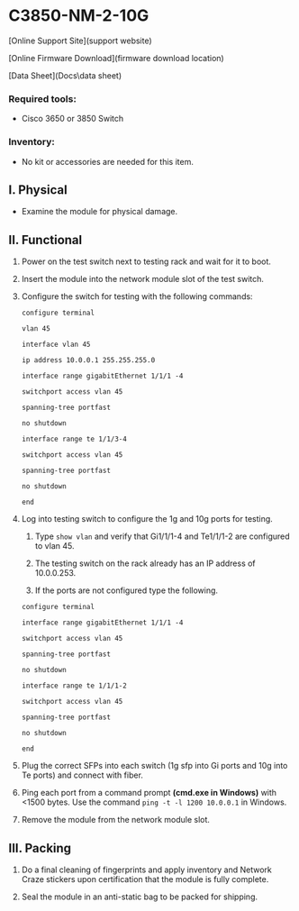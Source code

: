 # C3850-NM-2-10G

[Online Support Site](support website)

[Online Firmware Download](firmware download location)

[Data Sheet](Docs\data sheet)

### Required tools:

- Cisco 3650 or 3850 Switch

### Inventory:

- No kit or accessories are needed for this item.

## I. Physical

- Examine the module for physical damage.
	
## II. Functional

1. Power on the test switch next to testing rack and wait for it to boot.

1. Insert the module into the network module slot of the test switch.

1. Configure the switch for testing with the following commands:

	`configure terminal`

	`vlan 45`

	`interface vlan 45`

	`ip address 10.0.0.1 255.255.255.0`

	`interface range gigabitEthernet 1/1/1 -4`

	`switchport access vlan 45`
	
	`spanning-tree portfast`
	
	`no shutdown`

	`interface range te 1/1/3-4`

	`switchport access vlan 45`

	`spanning-tree portfast`

	`no shutdown`

	`end`

1. Log into testing switch to configure the 1g and 10g ports for testing.

	1. Type `show vlan` and verify that Gi1/1/1-4 and Te1/1/1-2 are configured to vlan 45.

	1. The testing switch on the rack already has an IP address of 10.0.0.253.

	1. If the ports are not configured type the following.

	`configure terminal`

	`interface range gigabitEthernet 1/1/1 -4`

	`switchport access vlan 45`
	
	`spanning-tree portfast`
	
	`no shutdown`

	`interface range te 1/1/1-2`

	`switchport access vlan 45`

	`spanning-tree portfast`

	`no shutdown`

	`end`

1. Plug the correct SFPs into each switch (1g sfp into Gi ports and 10g into Te ports) and connect with fiber. 

1. Ping each port from a command prompt **(cmd.exe in Windows)** with <1500 bytes.  Use the command `ping -t -l 1200 10.0.0.1` in Windows.

1. Remove the module from the network module slot.

## III. Packing

1. Do a final cleaning of fingerprints and apply inventory and Network Craze stickers upon certification that the module is fully complete.

1. Seal the module in an anti-static bag to be packed for shipping.